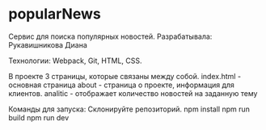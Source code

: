# popularNews
Сервис для поиска популярных новостей.
Разрабатывала: Рукавишникова Диана

Технологии: Webpack, Git, HTML, CSS.

В проекте 3 страницы, которые связаны между собой.
index.html - основная страница
about - страница о проекте, информация для клиентов.
analitic - отображает количество новостей на заданную тему

Команды для запуска:
Склонируйте репозиторий.
npm install
npm run build
npm run dev
